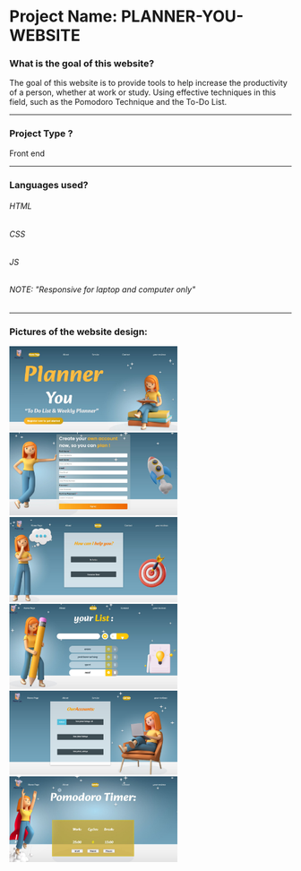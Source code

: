 # Project Name:  PLANNER-YOU-WEBSITE

### What is the goal of this website?
 The goal of this website is to provide tools to help increase the productivity of a person, whether at work or study.
Using effective techniques in this field, such as the Pomodoro Technique and the To-Do List.
_______________________________________________________________________________________________________________________
### Project Type ?
Front end 
_______________________________________________________________________________________________________________________
### Languages used?
###### HTML
###### CSS
###### JS
###### NOTE: "Responsive for laptop and computer only"
_______________________________________________________________________________________________________________________
### Pictures of the website design:
<div>
<img src="redme pic/1.JPG" width="300">
<img src="redme pic/2.JPG" width="300">
<img src="redme pic/3.JPG" width="300">
<img src="redme pic/4.JPG" width="300">
<img src="redme pic/6.PNG" width="300">
<img src="redme pic/7.JPG" width="300">
